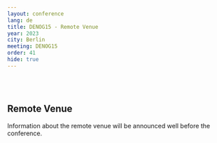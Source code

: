 ```yaml
---
layout: conference
lang: de
title: DENOG15 - Remote Venue
year: 2023
city: Berlin
meeting: DENOG15
order: 41
hide: true
---
```


<br>
<br>

## Remote Venue

Information about the remote venue will be announced well before the conference. 

